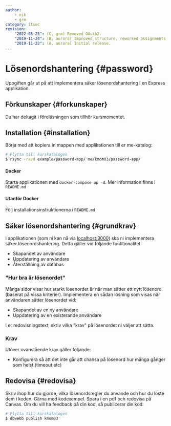 ```yaml
---
author:
    - nik
    - grm
category: itsec
revision:
    "2022-05-25": (C, grm) Removed OAuth2.
    "2019-11-24": (B, aurora) Improved structure, reworked assignments.
    "2019-11-22": (A, aurora) Initial release.
...
```


Lösenordshantering {#password}
==================================

Uppgiften går ut på att implementera säker lösenordshantering i en Express applikation.

<!--more-->

Förkunskaper {#forkunskaper}
-----------------------------

Du har deltagit i föreläsningen som tillhör kursmomentet.

Installation {#installation}
-----------------------------

Börja med att kopiera in mappen med applikationen till er me-katalog:

```bash
# Flytta till kurskatalogen
$ rsync -ravd example/password-app/ me/kmom03/password-app/
```

#### Docker

Starta applikationen med `docker-compose up -d`. Mer information finns i `README.md`

#### Utanför Docker

Följ installationsinstruktionerna i `README.md`

Säker lösenordshantering {#grundkrav}
-----------------------------

I applikationen (som ni kan nå via [localhost:3000](http://localhost:3000)) ska ni implementera säker lösenordshantering. Detta gäller vid följande funktionalitet:

* Skapandet av användare
* Uppdatering av användare
* Återställning av databas

### "Hur bra är lösenordet"

Många sidor visar hur starkt lösenordet är när man sätter ett nytt lösenord (baserat på vissa kriterier). Implementera en sådan lösning som visas när användaren sätter lösenordet vid:

* Skapandet av en ny användare
* Uppdatering av en existerande användare

I er redovisningstext, skriv vilka "krav" på lösenordet ni väljer att sätta.

### Krav

Utöver ovanstående krav gäller följande:

* Konfigurera så att det inte går att chansa på lösenord hur många gånger som helst (timeout etc)
<!--* Applikationen ska fungera i Docker

OAuth2 via GitHub (Optionellt) {#oauth}
-----------------------------

Implementera OAuth2 inloggning via Github. Om ni väljer att göra detta krav, gör en kopia på applikationen från föregående uppgift och lägg den i `kmom04/oauth` genom att köra följande:

```bash
# Flytta till kurskatalogen
$ rsync -ravd me/kmom04/app/ me/kmom04/oauth/
```

[Här](https://github.com/sohamkamani/node-oauth-example) finns en enkel applikation som visar hur ni kan sätta upp OAuth2 via GitHub.

### Krav

* Användare ska erbjudas möjligheten att logga in via GitHub utöver vanlig inloggning
* Nya användare som loggar in via GitHub ska tilldelas "User" rollen
* Permissions (Admin/User) ska gälla samtliga användare
* Visa användarna i två olika tabeller
    * Användare skapade via applikationen
    * Användare inloggade via GitHub
* Applikationen ska fungera i Docker



John the Ripper {#john}
-----------------------------

Fråga Kenneth


-->

Redovisa {#redovisa}
-----------------------

Skriv ihop hur du gjorde, vilka lösenordsregler du använde och hur du löste dem i koden. Gärna med kodexempel. Spara i en pdf och redovisa på Canvas. Om du vill ha feedback på din kod, så publicerar din kod:

```bash
# Flytta till kurskatalogen
$ dbwebb publish kmom03
```
